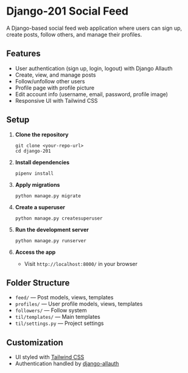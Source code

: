 # Django-201 Social Feed

A Django-based social feed web application where users can sign up, create posts, follow others, and manage their profiles.

## Features

- User authentication (sign up, login, logout) with Django Allauth
- Create, view, and manage posts
- Follow/unfollow other users
- Profile page with profile picture
- Edit account info (username, email, password, profile image)
- Responsive UI with Tailwind CSS

## Setup

1. **Clone the repository**
   ```
   git clone <your-repo-url>
   cd django-201
   ```

2. **Install dependencies**
   ```
   pipenv install
   ```

3. **Apply migrations**
   ```
   python manage.py migrate
   ```

4. **Create a superuser**
   ```
   python manage.py createsuperuser
   ```

5. **Run the development server**
   ```
   python manage.py runserver
   ```

6. **Access the app**
   - Visit `http://localhost:8000/` in your browser

## Folder Structure

- `feed/` — Post models, views, templates
- `profiles/` — User profile models, views, templates
- `followers/` — Follow system
- `til/templates/` — Main templates
- `til/settings.py` — Project settings

## Customization

- UI styled with [Tailwind CSS](https://tailwindcss.com/)
- Authentication handled by [django-allauth](https://django-allauth.readthedocs.io/en/latest/)

